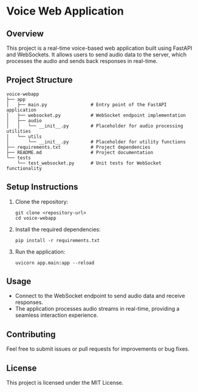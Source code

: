 # Voice Web Application

## Overview
This project is a real-time voice-based web application built using FastAPI and WebSockets. It allows users to send audio data to the server, which processes the audio and sends back responses in real-time.

## Project Structure
```
voice-webapp
├── app
│   ├── main.py                # Entry point of the FastAPI application
│   ├── websocket.py           # WebSocket endpoint implementation
│   ├── audio
│   │   └── __init__.py        # Placeholder for audio processing utilities
│   └── utils
│       └── __init__.py        # Placeholder for utility functions
├── requirements.txt           # Project dependencies
├── README.md                  # Project documentation
└── tests
    └── test_websocket.py      # Unit tests for WebSocket functionality
```

## Setup Instructions
1. Clone the repository:
   ```
   git clone <repository-url>
   cd voice-webapp
   ```

2. Install the required dependencies:
   ```
   pip install -r requirements.txt
   ```

3. Run the application:
   ```
   uvicorn app.main:app --reload
   ```

## Usage
- Connect to the WebSocket endpoint to send audio data and receive responses.
- The application processes audio streams in real-time, providing a seamless interaction experience.

## Contributing
Feel free to submit issues or pull requests for improvements or bug fixes. 

## License
This project is licensed under the MIT License.